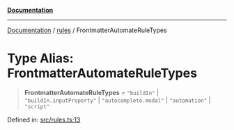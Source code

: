 [**Documentation**](../../README.md)

***

[Documentation](../../README.md) / [rules](../README.md) / FrontmatterAutomateRuleTypes

# Type Alias: FrontmatterAutomateRuleTypes

> **FrontmatterAutomateRuleTypes** = `"buildIn"` \| `"buildIn.inputProperty"` \| `"autocomplete.modal"` \| `"automation"` \| `"script"`

Defined in: [src/rules.ts:13](https://github.com/Christian-Me/folder-to-tags-plugin/blob/bf42295620335492a0928fbbe8ccca5ae986f975/src/rules.ts#L13)
